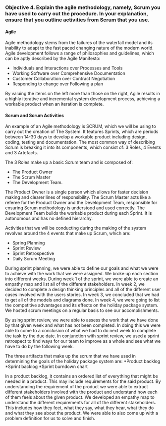 ### Objective 4. Explain the agile methodology, namely, Scrum you have used to carry out the procedure. In your explanation, ensure that you outline activities from Scrum that you use. 

#### Agile
Agile methodology stems from the failures of the waterfall model and its inability to adapt to the fast paced changing nature of the modern world. Agile development follows a range of philosophies and guidelines, which can be aptly described by the Agile Manifesto:
* Individuals and Interactions over Processes and Tools
* Working Software over Comprehensive Documentation
* Customer Collaboration over Contract Negotiation
* Responding to change over Following a plan

By valuing the items on the left more than those on the right, Agile results in a highly iterative and incremental system development process, achieving a workable product when an iteration is complete.

#### Scrum and Scrum Activities
An example of an Agile methodology is SCRUM, which we will be using to carry out the creation of The System. It features Sprints, which are periods between 14-30 days to develop a workable product including design, coding, testing and documentation. The most common way of describing Scrum is breaking it into its components, which consist of: 3 Roles, 4 Events and 3 Artefacts. 

The 3 Roles make up a basic Scrum team and is composed of: 
* The Product Owner
* The Scrum Master 
* The Development Team. 

The Product Owner is a single person which allows for faster decision making and clearer lines of responsibility. The Scrum Master acts like a referee for the Product Owner and the Development Team, responsible for ensuring Scrum methodology is understood and used correctly. The Development Team builds the workable product during each Sprint. It is autonomous and has no defined hierarchy. 

Activities that we will be conducting during the making of the system revolves around the 4 events that make up Scrum, which are: 
* Spring Planning
* Sprint Review
* Sprint Retrospective
* Daily Scrum Meeting 

During sprint planning, we were able to define our goals and what we were to achieve with the work that we were assigned. We broke up each section into different weeks. During week 1 of the sprint, we were able to create an empathy map and list all of the different stakeholders. In week 2, we decided to complete a design thinking principles and all of the different user cases involved with the users stories. In week 3, we concluded that we had to get all of the models and diagrams done. In week 4, we were going to list the competitive advantages and its effects on the holiday package system. We hosted scrum meetings on a regular basis to see our accomplishments.

By using sprint review, we were able to assess the work that we have done by that given week and what has not been completed. In doing this we were able to come to a conclusion of what we had to do next week to complete the task by the due date. In conjunction with sprint review, we used a sprint retrospect to find ways for our team to improve as a whole and see what we have to do by the following week. 

The three artifacts that make up the scrum that we have used in determining the goals of the holiday package system are:
*Product backlog
*Sprint backlog
*Sprint burndown chart
 
In a product backlog, it contains an ordered list of everything that might be needed in a product. This may include requirements for the said product. By understanding the requirement of the product we were able to extract different stakeholders involved with the product and understand how each of them feels about the given product. We developed an empathy map to understand the different requirements for all of the different stakeholders. This includes how they feet, what they say, what they hear, what they do and what they see about the product. We were able to also come up with a problem definition for us to solve and finish.

